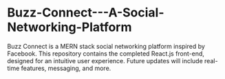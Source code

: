 # Buzz-Connect---A-Social-Networking-Platform
Buzz Connect is a MERN stack social networking platform inspired by Facebook. This repository contains the completed React.js front-end, designed for an intuitive user experience. Future updates will include real-time features, messaging, and more.

